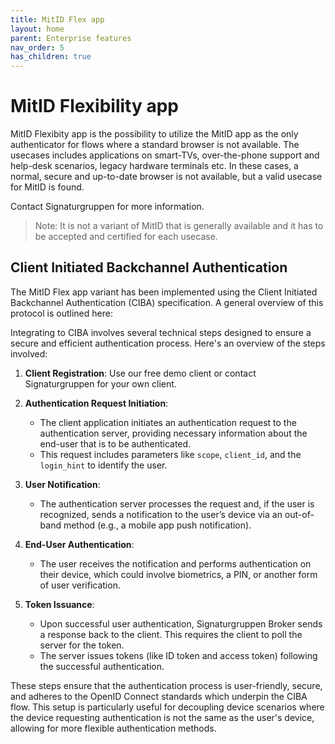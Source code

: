 ```yaml
---
title: MitID Flex app
layout: home
parent: Enterprise features
nav_order: 5
has_children: true
---
```


# MitID Flexibility app
MitID Flexibity app is the possibility to utilize the MitID app as the only authenticator for flows where a standard browser is not available. 
The usecases includes applications on smart-TVs, over-the-phone support and help-desk scenarios, legacy hardware terminals etc. In these cases, a normal, secure and up-to-date browser is not available, but a valid usecase for MitID is found. 

Contact Signaturgruppen for more information.

> Note: It is not a variant of MitID that is generally available and it has to be accepted and certified for each usecase.

## Client Initiated Backchannel Authentication
The MitID Flex app variant has been implemented using the Client Initiated Backchannel Authentication (CIBA) specification. 
A general overview of this protocol is outlined here:

Integrating to CIBA involves several technical steps designed to ensure a secure and efficient authentication process. Here's an overview of the steps involved:

1. **Client Registration**: Use our free demo client or contact Signaturgruppen for your own client.

3. **Authentication Request Initiation**:
    - The client application initiates an authentication request to the authentication server, providing necessary information about the end-user that is to be authenticated.
    - This request includes parameters like `scope`, `client_id`, and the `login_hint` to identify the user.

4. **User Notification**:
    - The authentication server processes the request and, if the user is recognized, sends a notification to the user’s device via an out-of-band method (e.g., a mobile app push notification).

5. **End-User Authentication**:
    - The user receives the notification and performs authentication on their device, which could involve biometrics, a PIN, or another form of user verification.

6. **Token Issuance**:
    - Upon successful user authentication, Signaturgruppen Broker sends a response back to the client. This requires the client to poll the server for the token.
    - The server issues tokens (like ID token and access token) following the successful authentication.

These steps ensure that the authentication process is user-friendly, secure, and adheres to the OpenID Connect standards which underpin the CIBA flow. This setup is particularly useful for decoupling device scenarios where the device requesting authentication is not the same as the user's device, allowing for more flexible authentication methods.
